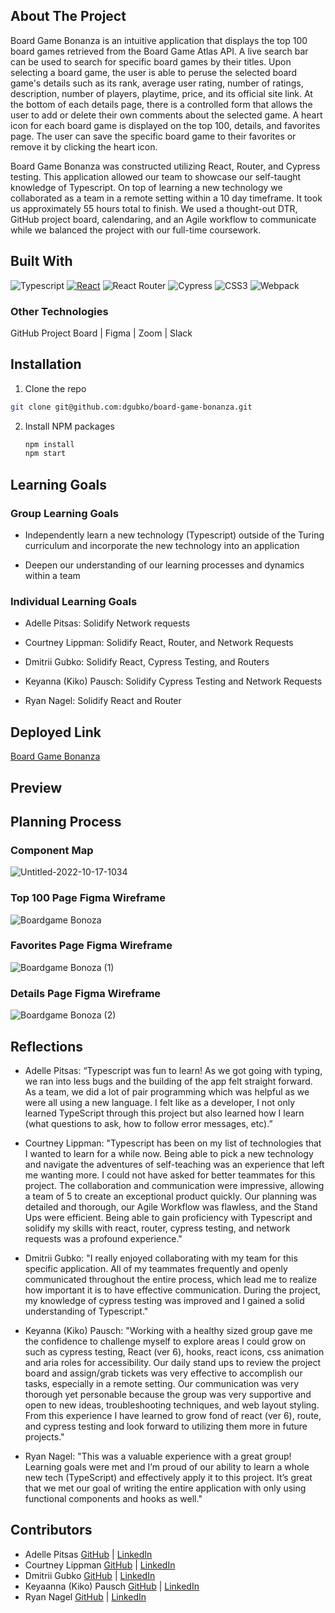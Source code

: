 ## About The Project

Board Game Bonanza is an intuitive application that displays the top 100 board games retrieved from the Board Game Atlas API. A live search bar can be used to search for specific board games by their titles. Upon selecting a board game, the user is able to peruse the selected board game's details such as its rank, average user rating, number of ratings, description, number of players, playtime, price, and its official site link. At the bottom of each details page, there is a controlled form that allows the user to add or delete their own comments about the selected game. A heart icon for each board game is displayed on the top 100, details, and favorites page. The user can save the specific board game to their favorites or remove it by clicking the heart icon. 

Board Game Bonanza was constructed utilizing React, Router, and Cypress testing. This application allowed our team to showcase our self-taught knowledge of Typescript. On top of learning a new technology we collaborated as a team in a remote setting within a 10 day timeframe. It took us approximately 55 hours total to finish. We used a thought-out DTR, GitHub project board, calendaring, and an Agile workflow to communicate while we balanced the project with our full-time coursework.

## Built With

![Typescript](https://img.shields.io/npm/types/typescript?color=%23000000&label=%20&logo=typescript&style=for-the-badge)
[![React][React.js]][React-url]
![React Router](https://img.shields.io/badge/React_Router-CA4245?style=for-the-badge&logo=react-router&logoColor=white)
![Cypress](https://img.shields.io/badge/-cypress-%23E5E5E5?style=for-the-badge&logo=cypress&logoColor=058a5e)
![CSS3](https://img.shields.io/badge/css3-%231572B6.svg?style=for-the-badge&logo=css3&logoColor=white)
![Webpack](https://img.shields.io/badge/webpack-%238DD6F9.svg?style=for-the-badge&logo=webpack&logoColor=black)

### Other Technologies
GitHub Project Board | Figma | Zoom | Slack

## Installation

1. Clone the repo
  ```sh
  git clone git@github.com:dgubko/board-game-bonanza.git
  ```
2. Install NPM packages
   ```sh
   npm install
   npm start
   ```
## Learning Goals

### Group Learning Goals

- Independently learn a new technology (Typescript) outside of the Turing curriculum and incorporate the new technology into an application

- Deepen our understanding of our learning processes and dynamics within a team

### Individual Learning Goals

- Adelle Pitsas: Solidify Network requests

- Courtney Lippman: Solidify React, Router, and Network Requests

- Dmitrii Gubko: Solidify React, Cypress Testing, and Routers

- Keyanna (Kiko) Pausch: Solidify Cypress Testing and Network Requests

- Ryan Nagel: Solidify React and Router

## Deployed Link

[Board Game Bonanza](https://board-game-bonanza.vercel.app/)

## Preview

## Planning Process

### Component Map

![Untitled-2022-10-17-1034](https://user-images.githubusercontent.com/104169837/211425771-c2cf29fe-8900-498c-a00b-c0446d890273.png)

### Top 100 Page Figma Wireframe

![Boardgame Bonoza](https://user-images.githubusercontent.com/104169837/211426190-26817a89-efa7-4da0-8fa4-d60bd8bb4064.jpg)



### Favorites Page Figma Wireframe

![Boardgame Bonoza (1)](https://user-images.githubusercontent.com/104169837/211426354-5bca492b-7e36-4e4e-b52d-af44d3171b45.jpg)



### Details Page Figma Wireframe

![Boardgame Bonoza (2)](https://user-images.githubusercontent.com/104169837/211426300-24d2c3e5-b820-484e-b0e6-d136535f22a6.jpg)


## Reflections

- Adelle Pitsas: “Typescript was fun to learn! As we got going with typing, we ran into less bugs and the building of the app felt straight forward. As a team, we did a lot of pair programming which was helpful as we were all using a new language. I felt like as a developer, I not only learned TypeScript through this project but also learned how I learn (what questions to ask, how to follow error messages, etc).”

- Courtney Lippman: "Typescript has been on my list of technologies that I wanted to learn for a while now. Being able to pick a new technology and navigate the adventures of self-teaching was an experience that left me wanting more. I could not have asked for better teammates for this project. The collaboration and communication were impressive, allowing a team of 5 to create an exceptional product quickly. Our planning was detailed and thorough, our Agile Workflow was flawless, and the Stand Ups were efficient. Being able to gain proficiency with Typescript and solidify my skills with react, router, cypress testing, and network requests was a profound experience."

- Dmitrii Gubko: "I really enjoyed collaborating with my team for this specific application. All of my teammates frequently and openly communicated throughout the entire process, which lead me to realize how important it is to have effective communication. During the project, my knowledge of cypress testing was improved and I gained a solid understanding of Typescript."

- Keyanna (Kiko) Pausch: "Working with a healthy sized group gave me the confidence to challenge myself to explore areas I could grow on such as cypress testing, React (ver 6), hooks, react icons, css animation and aria roles for accessibility. Our daily stand ups to review the project board and assign/grab tickets was very effective to accomplish our tasks, especially in a remote setting. Our communication was very thorough yet personable because the group was very supportive and open to new ideas, troubleshooting techniques, and web layout styling. From this experience I have learned to grow fond of react (ver 6), route, and cypress testing and look forward to utilizing them more in future projects."

- Ryan Nagel: "This was a valuable experience with a great group! Learning goals were met and I’m proud of our ability to learn a whole new tech (TypeScript) and effectively apply it to this project. It’s great that we met our goal of writing the entire application with only using functional components and hooks as well."


## Contributors

- Adelle Pitsas [GitHub](https://github.com/Adelle-Pitsas) | [LinkedIn](https://www.linkedin.com/in/adelle-pitsas-461503183/)
- Courtney Lippman [GitHub](https://github.com/Courtney-Lippman) | [LinkedIn](https://www.linkedin.com/in/courtneylippman)
- Dmitrii Gubko [GitHub](https://github.com/dgubko) | [LinkedIn](https://www.linkedin.com/in/dmitrii-gubko)
- Keyaanna (Kiko) Pausch [GitHub](https://github.com/knpausch) | [LinkedIn](https://www.linkedin.com/in/knpausch/)
- Ryan Nagel [GitHub](https://github.com/Nagel29) | [LinkedIn](https://www.linkedin.com/in/ryan-nagel-000280173/)


<!-- MARKDOWN LINKS & IMAGES -->
[React.js]: https://img.shields.io/badge/React-20232A?style=for-the-badge&logo=react&logoColor=61DAFB
[React-url]: https://reactjs.org/

